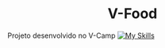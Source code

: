 <h1 align="center">V-Food</h1>

Projeto desenvolvido no V-Camp
[![My Skills](https://skillicons.dev/icons?i=js,html,css,wasm)](https://skillicons.dev)



